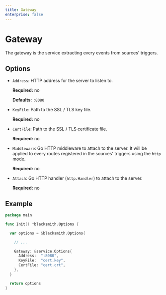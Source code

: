```yaml
---
title: Gateway
enterprise: false
---
```


# Gateway

The gateway is the service extracting every events from sources' triggers.

## Options

- `Address`: HTTP address for the server to listen to.

  **Required:** no

  **Defaults:** `:8080`

- `KeyFile`: Path to the SSL / TLS key file.

  **Required:** no

- `CertFile`: Path to the SSL / TLS certificate file.

  **Required:** no

- `Middleware`: Go HTTP middleware to attach to the server. It will be applied to
  every routes registered in the sources' triggers using the `http` mode.

  **Required:** no

- `Attach`: Go HTTP handler (`http.Handler`) to attach to the server.

  **Required:** no

## Example

```go
package main

func Init() *blacksmith.Options {

  var options = &blacksmith.Options{

    // ...

    Gateway: &service.Options{
      Address:  ":8080",
      KeyFile:  "cert.key",
      CertFile: "cert.crt",
    },
  }

  return options
}
```
